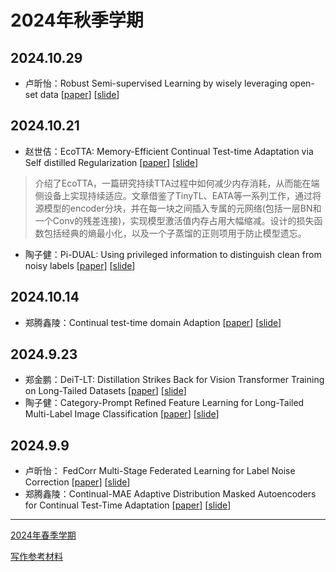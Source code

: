 # 2024年秋季学期

## 2024.10.29

- 卢昕怡：Robust Semi-supervised Learning by wisely leveraging open-set data [[paper](./assets/papers/Robust%20Semi-supervised%20Learning%20by%20wisely%20leveraging%20open-set%20data.pdf)] [[slide](./assets/slides/2024.10.29组会%20卢昕怡.pdf)]

## 2024.10.21

- 赵世佶：EcoTTA: Memory-Efficient Continual Test-time Adaptation via Self distilled Regularization [[paper](./assets/papers/EcoTTA_Memory-Efficient_Continual_Test-time_Adapt.pdf)] [[slide](./assets/slides/20241021zhaosj.pdf)]

> 介绍了EcoTTA，一篇研究持续TTA过程中如何减少内存消耗，从而能在端侧设备上实现持续适应。文章借鉴了TinyTL、EATA等一系列工作，通过将源模型的encoder分块，并在每一块之间插入专属的元网络(包括一层BN和一个Conv的残差连接)，实现模型激活值内存占用大幅缩减。设计的损失函数包括经典的熵最小化，以及一个子蒸馏的正则项用于防止模型遗忘。

- 陶子健：Pi-DUAL: Using privileged information to distinguish clean from noisy labels [[paper](./assets/papers/Pi-DUAL%20Using%20privileged%20information%20to%20distinguish%20clean%20from%20noisy%20labels.pdf)] [[slide](./assets/slides/2024.10.21组会%20陶子健.pdf)]

## 2024.10.14

- 郑腾鑫陵：Continual test-time domain Adaption [[paper](./assets/papers/Continual_test-time_domain_Adaption.pdf)] [[slide](./assets/slides/2024.10.14组会%20郑腾鑫陵.pdf)]

## 2024.9.23

- 郑金鹏：DeiT-LT: Distillation Strikes Back for Vision Transformer Training on Long-Tailed Datasets [[paper](https://openaccess.thecvf.com/content/CVPR2024/papers/Rangwani_DeiT-LT_Distillation_Strikes_Back_for_Vision_Transformer_Training_on_Long-Tailed_CVPR_2024_paper.pdf)] [[slide](./assets/slides/2024.9.23组会%20郑金鹏.pdf)]
- 陶子健：Category-Prompt Refined Feature Learning for Long-Tailed Multi-Label Image Classification [[paper](./assets/papers/Category-Prompt%20Refined%20Feature%20Learning%20for%20Long-Tailed%20Multi-Label%20Image%20Classification-acmmm2024.pdf)] [[slide](./assets/slides/2024.9.23组会%20陶子健.pdf)]

## 2024.9.9

- 卢昕怡： FedCorr Multi-Stage Federated Learning for Label Noise Correction [[paper](./assets/papers/FedCorr_Multi-Stage_Federated_Learning_for_Label_Noise_Correction.pdf)] [[slide](./assets/slides/2024.9.9%20卢昕怡.pdf)]
- 郑腾鑫陵：Continual-MAE Adaptive Distribution Masked Autoencoders for Continual Test-Time Adaptation [[paper](./assets/papers/Continual-MAE_Adaptive_Distribution_Masked_Autoencoders_for_Continual_Test-Time_Adaptation.pdf)] [[slide](./assets/slides/2024.9.9%20郑腾鑫陵.pdf)]

---

[2024年春季学期](./2024-spring.md)

[写作参考材料](./documents.md)
